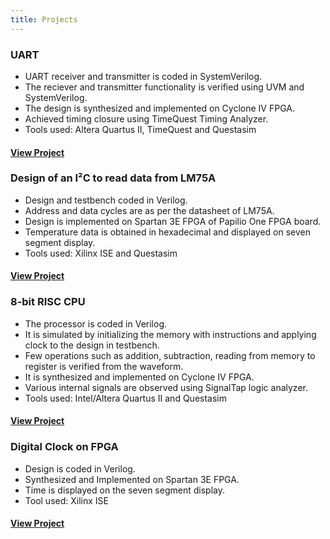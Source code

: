 ```yaml
---
title: Projects
---
```


### UART
* UART receiver and transmitter is coded in SystemVerilog.
* The reciever and transmitter functionality is verified using UVM and SystemVerilog.
* The design is synthesized and implemented on Cyclone IV FPGA.
* Achieved timing closure using TimeQuest Timing Analyzer.
* Tools used: Altera Quartus II, TimeQuest and Questasim                             
#### [View Project](/projects/serialfpga.md)

### Design of an I²C to read data from LM75A
* Design and testbench coded in Verilog.
* Address and data cycles are as per the datasheet of LM75A.
* Design is implemented on Spartan 3E FPGA of Papilio One FPGA board.                                  
* Temperature data is obtained in hexadecimal and displayed on seven segment display.
* Tools used: Xilinx ISE and Questasim
#### [View Project](/projects/i2cread.md)

### 8-bit RISC CPU
* The processor is coded in Verilog.
* It is simulated by initializing the memory with instructions and applying clock to the design in testbench.
* Few operations such as addition, subtraction, reading from memory to register is verified from the waveform.
* It is synthesized and implemented on Cyclone IV FPGA.
* Various internal signals are observed using SignalTap logic analyzer.  
* Tools used: Intel/Altera Quartus II and Questasim
#### [View Project](/projects/prorisc.md)

### Digital Clock on FPGA
* Design is coded in Verilog.
* Synthesized and Implemented on Spartan 3E FPGA.
* Time is displayed on the seven segment display.
* Tool used: Xilinx ISE
#### [View Project](/projects/digitalclock.md) 

